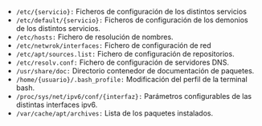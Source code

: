 - `/etc/{servicio}:` Ficheros de configuración de los distintos servicios
- `/etc/default/{servicio}:` Ficheros de configuración de los demonios de los distintos servicios.
- `/etc/hosts:` Fichero de resolución de nombres.
- `/etc/netwrok/interfaces:` Fichero de configuración de red
- `/etc/apt/sources.list:` Fichero de configuración de repositorios.
- `/etc/resolv.conf:` Fichero de configuración de servidores DNS.
- `/usr/share/doc:` Directorio contenedor de documentación de paquetes.
- `/home/{usuario}/.bash_profile:` Modificación del perfil de la terminal bash.
- `/proc/sys/net/ipv6/conf/{interfaz}:` Parámetros configurables de las distintas interfaces ipv6.
- `/var/cache/apt/archives:` Lista de los paquetes instalados.